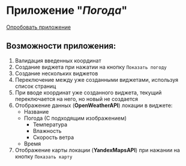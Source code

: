 # Приложение "_Погода_"

[Опробовать приложение](https://reddnaxx.github.io/weather-app/)

## Возможности приложения:

1. Валидация введенных координат
2. Создание виджета при нажатии на кнопку `Показать погоду`
3. Создание нескольких виджетов
4. Переключение между уже созданными виджетами, используя список страниц
5. При вводе координат уже созданного виджета, текущий переключается на него, но новый не создается
6. Отображение данных (**OpenWeatherAPI**) локации в виджете:
    - Название
    - Погода (С подходящим изображением)
        - Температура
        - Влажность
        - Скорость ветра
    - Время
7. Отображение карты локации (**YandexMapsAPI**) при нажании на кнопку `Показать карту`